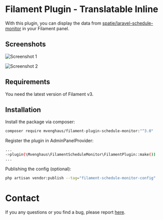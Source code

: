 # Filament Plugin - Translatable Inline

With this plugin, you can display the data from [spatie/laravel-schedule-monitor](https://github.com/spatie/laravel-schedule-monitor) in your Filament panel.

## Screenshots

![Screenshot 1](https://raw.githubusercontent.com/mvenghaus/filament-plugin-schedule-monitor/main/docs/images/screenshot1.png)

![Screenshot 2](https://raw.githubusercontent.com/mvenghaus/filament-plugin-schedule-monitor/main/docs/images/screenshot2.png)

## Requirements

You need the latest version of Filament v3.

## Installation

Install the package via composer:

```bash
composer require mvenghaus/filament-plugin-schedule-monitor:"^3.0"
```

Register the plugin in AdminPanelProvider:

```bash
...
->plugin(\Mvenghaus\FilamentScheduleMonitor\FilamentPlugin::make())
...
```

Publishing the config (optional):

```bash
php artisan vendor:publish --tag="filament-schedule-monitor-config"
```

# Contact
If you any questions or you find a bug, please report [here](https://github.com/mvenghaus/filament-plugin-schedule-monitor/issues).